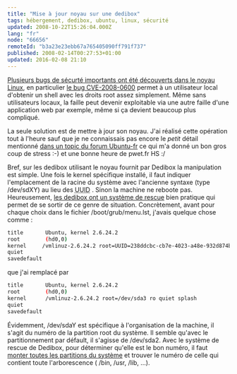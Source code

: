 ```yaml
---
title: "Mise à jour noyau sur une dedibox"
tags: hébergement, dedibox, ubuntu, linux, sécurité
updated: 2008-10-22T15:26:04.000Z
lang: "fr"
node: "66656"
remoteId: "b3a23e23ebb67a765405090ff791f737"
published: 2008-02-14T00:27:53+01:00
updated: 2016-02-08 21:10
---
```


[Plusieurs bugs de sécurté importants ont été découverts dans le noyau Linux](http://linuxfr.org/2008/02/13/23685.html), en particulier [le bug CVE-2008-0600](http://nvd.nist.gov/nvd.cfm?/page/cvename=CVE-2008-0600) permet à un utilisateur local d'obtenir un shell avec les droits root assez simplement. Même sans utilisateurs locaux, la faille peut devenir exploitable via une autre faille d'une application web par exemple, même si ça devient beaucoup plus compliqué.


La seule solution est de mettre à jour son noyau. J'ai réalisé cette opération
tout à l'heure sauf que je ne connaissais pas encore le *petit* détail mentionné
[dans un topic du forum
Ubuntu-fr](http://forum.ubuntu-fr.org/viewtopic.php?pid=1533153#p1533080) ce qui
m'a donné un bon gros coup de stress :-) et une bonne heure de pwet.fr
HS :/


Bref, sur les dedibox utilisant le noyau fournit par Dedibox la manipulation est
simple. Une fois le kernel spécifique
installé, il faut
indiquer l'emplacement de la racine du système avec l'ancienne syntaxe (type
/dev/sdXY) au lieu des <abbr title="Universal Unique Identifier">UUID</abbr> .
Sinon la machine ne reboote pas. Heureusement, [les dedibox ont un système de
rescue](https://documentation.online.net/fr/serveur-dedie/rescue) bien
pratique qui permet de se sortir de ce genre de situation. Concrètement, avant
pour chaque choix dans le fichier /boot/grub/menu.lst, j'avais quelque chose
comme :

``` bash
title       Ubuntu, kernel 2.6.24.2
root        (hd0,0)
kernel     /vmlinuz-2.6.24.2 root=UUID=238ddcbc-cb7e-4023-a48e-932d874b5ef0 ro quiet splash
quiet
savedefault
```


que j'ai remplacé par

``` bash
title       Ubuntu, kernel 2.6.24.2
root        (hd0,0)
kernel      /vmlinuz-2.6.24.2 root=/dev/sda3 ro quiet splash
quiet
savedefault

```


Évidemment, /dev/sdaY est spécifique à l'organisation de la machine, il s'agit
du numéro de la partition root du système. Il semble qu'avec le partitionnement
par défault, il s'agisse de /dev/sda2. Avec le système de rescue de Dedibox,
pour déterminer qu'elle est le bon numéro, il faut [monter toutes les partitions
du
système](http://documentation.dedibox.fr/doku.php?id=gestion:rescue2#modifier_la_configuration_du_bootloader)
et trouver le numéro de celle qui contient toute l'arborescence ( /bin, /usr,
/lib, ...).
